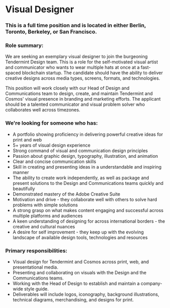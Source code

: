 # Visual Designer

### This is a full time position and is located in either Berlin, Toronto, Berkeley, or San Francisco.

### Role summary:

We are seeking an exemplary visual designer to join the burgeoning Tendermint Design team. This is a role for the self-motivated visual artist and communicator who wants to wear multiple hats at once at a fast-spaced blockchain startup. The candidate should have the ability to deliver creative designs across media types, screens, formats, and technologies.

This position will work closely with our Head of Design and Communications team to design, create, and maintain Tendermint and Cosmos' visual presence in branding and marketing efforts. The applicant should be a talented communicator and visual problem solver who collaborates well across timezones.

### We're looking for someone who has:

* A portfolio showing proficiency in delivering powerful creative ideas for print and web
* 5+ years of visual design experience
* Strong command of visual and communication design principles
* Passion about graphic design, typography, illustration, and animation
* Clear and concise communication skills
* Skill in creating and presenting ideas in a understandable and inspiring manner
* The ability to create work independently, as well as package and present solutions to the Design and Communications teams quickly and beautifully
* Demonstrated mastery of the Adobe Creative Suite
* Motivation and drive - they collaborate well with others to solve hard problems with simple solutions
* A strong grasp on what makes content engaging and successful across multiple platforms and audiences
* A keen understanding of designing for across international borders - the creative and cultural nuances
* A desire for self improvement - they keep up with the evolving landscape of available design tools, technologies and resources

### Primary responsibilities:

* Visual design for Tendermint and Cosmos across print, web, and presentational media.
* Presenting and collaborating on visuals with the Design and the Communications teams.
* Working with the Head of Design to establish and maintain a company-wide style guide.
* Deliverables will include logos, iconography, background illustrations, technical diagrams, merchandising, and designs for print.
